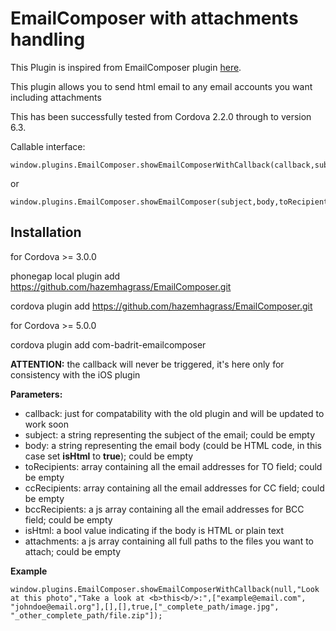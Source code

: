 # EmailComposer with attachments handling

This Plugin is inspired from EmailComposer plugin [here](https://github.com/GalCohen/EmailComposer-phonegap-plugin).

This plugin allows you to send html email to any email accounts you want including attachments

This has been successfully tested from Cordova 2.2.0 through to version 6.3.

Callable interface:

	window.plugins.EmailComposer.showEmailComposerWithCallback(callback,subject,body,toRecipients,ccRecipients,bccRecipients,isHtml,attachments);

or

	window.plugins.EmailComposer.showEmailComposer(subject,body,toRecipients,ccRecipients,bccRecipients,isHtml,attachments);

## Installation 

for Cordova >= 3.0.0

phonegap local plugin add https://github.com/hazemhagrass/EmailComposer.git

cordova plugin add https://github.com/hazemhagrass/EmailComposer.git

for Cordova >= 5.0.0

cordova plugin add com-badrit-emailcomposer

**ATTENTION:** the callback will never be triggered, it's here only for consistency with the iOS plugin

**Parameters:**
- callback: just for compatability with the old plugin and will be updated to work soon
- subject: a string representing the subject of the email; could be empty
- body: a string representing the email body (could be HTML code, in this case set **isHtml** to **true**); could be empty
- toRecipients: array containing all the email addresses for TO field; could be empty
- ccRecipients: array containing all the email addresses for CC field; could be empty
- bccRecipients: a js array containing all the email addresses for BCC field;  could be empty
- isHtml: a bool value indicating if the body is HTML or plain text
- attachments: a js array containing all full paths to the files you want to attach; could be empty

**Example**

	window.plugins.EmailComposer.showEmailComposerWithCallback(null,"Look at this photo","Take a look at <b>this<b/>:",["example@email.com", "johndoe@email.org"],[],[],true,["_complete_path/image.jpg", "_other_complete_path/file.zip"]);
